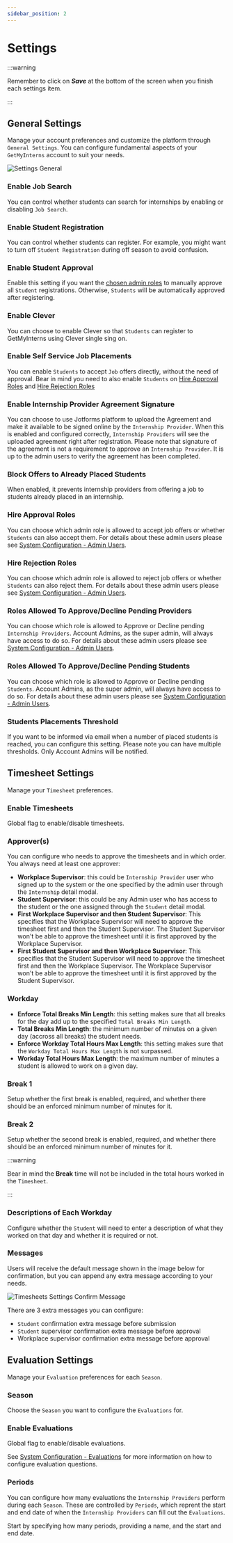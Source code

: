 ```yaml
---
sidebar_position: 2
---
```


# Settings

:::warning

Remember to click on **_Save_** at the bottom of the screen when you finish each settings item.

:::

## General Settings

Manage your account preferences and customize the platform through `General Settings`. You can configure fundamental aspects of your `GetMyInterns` account to suit your needs.

![Settings General](images/settings-general.png)

### Enable Job Search

You can control whether students can search for internships by enabling or disabling `Job Search`.

### Enable Student Registration

You can control whether students can register. For example, you might want to turn off `Student Registration` during off season to avoid confusion.

### Enable Student Approval

Enable this setting if you want the [chosen admin roles](#roles-allowed-to-approvedecline-pending-students) to manually approve all `Student` registrations. Otherwise, `Students` will be automatically approved after registering.

### Enable Clever

You can choose to enable Clever so that `Students` can register to GetMyInterns using Clever single sing on.

### Enable Self Service Job Placements

You can enable `Students` to accept `Job` offers directly, without the need of approval. Bear in mind you need to also enable `Students` on [Hire Approval Roles](#hire-approval-roles) and [Hire Rejection Roles](#hire-rejection-roles)

### Enable Internship Provider Agreement Signature

You can choose to use Jotforms platform to upload the Agreement and make it available to be signed online by the `Internship Provider`. When this is enabled and configured correctly, `Internship Providers` will see the uploaded agreement right after registration. Please note that signature of the agreement is not a requirement to approve an `Internship Provider`. It is up to the admin users to verify the agreement has been completed.

### Block Offers to Already Placed Students

When enabled, it prevents internship providers from offering a job to students already placed in an internship.

### Hire Approval Roles

You can choose which admin role is allowed to accept job offers or whether `Students` can also accept them. For details about these admin users please see [System Configuration - Admin Users](/school-admins/system-configuration#admin-users).

### Hire Rejection Roles

You can choose which admin role is allowed to reject job offers or whether `Students` can also reject them. For details about these admin users please see [System Configuration - Admin Users](/school-admins/system-configuration#admin-users).

### Roles Allowed To Approve/Decline Pending Providers

You can choose which role is allowed to Approve or Decline pending `Internship Providers`. Account Admins, as the super admin, will always have access to do so. For details about these admin users please see [System Configuration - Admin Users](/school-admins/system-configuration#admin-users).

### Roles Allowed To Approve/Decline Pending Students

You can choose which role is allowed to Approve or Decline pending `Students`. Account Admins, as the super admin, will always have access to do so. For details about these admin users please see [System Configuration - Admin Users](/school-admins/system-configuration#admin-users).

### Students Placements Threshold

If you want to be informed via email when a number of placed students is reached, you can configure this setting. Please note you can have multiple thresholds. Only Account Admins will be notified.

## Timesheet Settings

Manage your `Timesheet` preferences.

### Enable Timesheets

Global flag to enable/disable timesheets.

### Approver(s)

You can configure who needs to approve the timesheets and in which order. You always need at least one approver:

- **Workplace Supervisor**: this could be `Internship Provider` user who signed up to the system or the one specified by the admin user through the `Internship` detail modal.
- **Student Supervisor**: this could be any Admin user who has access to the student or the one assigned through the `Student` detail modal.
- **First Workplace Supervisor and then Student Supervisor**: This specifies that the Workplace Supervisor will need to approve the timesheet first and then the Student Supervisor. The Student Supervisor won't be able to approve the timesheet until it is first approved by the Workplace Supervisor.
- **First Student Supervisor and then Workplace Supervisor**: This specifies that the Student Supervisor will need to approve the timesheet first and then the Workplace Supervisor. The Workplace Supervisor won't be able to approve the timesheet until it is first approved by the Student Supervisor.

### Workday

- **Enforce Total Breaks Min Length**: this setting makes sure that all breaks for the day add up to the specified `Total Breaks Min Length`.
- **Total Breaks Min Length**: the minimum number of minutes on a given day (accross all breaks) the student needs.
- **Enforce Workday Total Hours Max Length**: this setting makes sure that the `Workday Total Hours Max Length` is not surpassed.
- **Workday Total Hours Max Length**: the maximum number of minutes a student is allowed to work on a given day.

### Break 1

Setup whether the first break is enabled, required, and whether there should be an enforced minimum number of minutes for it.

### Break 2

Setup whether the second break is enabled, required, and whether there should be an enforced minimum number of minutes for it.

:::warning

Bear in mind the **Break** time will not be included in the total hours worked in the `Timesheet`.

:::

### Descriptions of Each Workday

Configure whether the `Student` will need to enter a description of what they worked on that day and whether it is required or not.

### Messages

Users will receive the default message shown in the image below for confirmation, but you can append any extra message according to your needs.

![Timesheets Settings Confirm Message](images/timesheets-settings-confirmation-message.png)

There are 3 extra messages you can configure:

- `Student` confirmation extra message before submission
- `Student` supervisor confirmation extra message before approval
- Workplace supervisor confirmation extra message before approval

## Evaluation Settings

Manage your `Evaluation` preferences for each `Season`.

### Season

Choose the `Season` you want to configure the `Evaluations` for.

### Enable Evaluations

Global flag to enable/disable evaluations.

See [System Configuration - Evaluations](/school-admins/system-configuration#evaluations) for more information on how to configure evaluation questions.

### Periods

You can configure how many evaluations the `Internship Providers` perform during each `Season`. These are controlled by `Periods`, which reprent the start and end date of when the `Internship Providers` can fill out the `Evaluations`.

Start by specifying how many periods, providing a name, and the start and end date.
